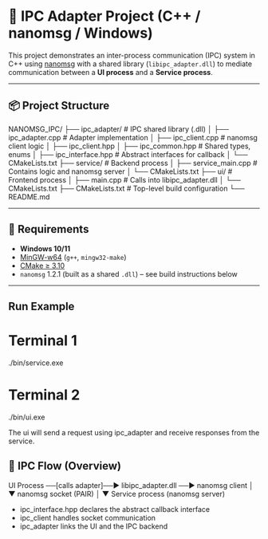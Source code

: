 # 🧩 IPC Adapter Project (C++ / nanomsg / Windows)

This project demonstrates an inter-process communication (IPC) system in C++ using [nanomsg](https://nanomsg.org) with a shared library (`libipc_adapter.dll`) to mediate communication between a **UI process** and a **Service process**.

---

## 📦 Project Structure

NANOMSG_IPC/
├── ipc_adapter/ # IPC shared library (.dll)
│ ├── ipc_adapter.cpp # Adapter implementation
│ ├── ipc_client.cpp # nanomsg client logic
│ ├── ipc_client.hpp
│ ├── ipc_common.hpp # Shared types, enums
│ ├── ipc_interface.hpp # Abstract interfaces for callback
│ └── CMakeLists.txt
├── service/ # Backend process
│ ├── service_main.cpp # Contains logic and nanomsg server
│ └── CMakeLists.txt
├── ui/ # Frontend process
│ ├── main.cpp # Calls into libipc_adapter.dll
│ └── CMakeLists.txt
├── CMakeLists.txt # Top-level build configuration
└── README.md

---

## 🔧 Requirements

- **Windows 10/11**
- [MinGW-w64](https://www.mingw-w64.org/) (`g++`, `mingw32-make`)
- [CMake ≥ 3.10](https://cmake.org/)
- `nanomsg` 1.2.1 (built as a shared `.dll`) – see build instructions below

---

## Run Example
# Terminal 1
./bin/service.exe

# Terminal 2
./bin/ui.exe

The ui will send a request using ipc_adapter and receive responses from the service.

## 🔌 IPC Flow (Overview)
UI Process ──[calls adapter]──► libipc_adapter.dll ──► nanomsg client
                                              │
                                              ▼
                                    nanomsg socket (PAIR)
                                              │
                                              ▼
                                  Service process (nanomsg server)

- ipc_interface.hpp declares the abstract callback interface
- ipc_client handles socket communication
- ipc_adapter links the UI and the IPC backend
